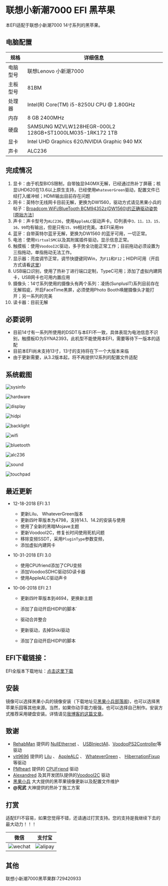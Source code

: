 # 联想小新潮7000 EFI 黑苹果





本EFI适配于联想小新潮7000 14寸系列的黑苹果。





## 电脑配置

| 规格     | 详细信息                                                |
| -------- | ------------------------------------------------------- |
| 电脑型号 | 联想Lenovo 小新潮7000                                   |
| 主板型号 | 81BM                                                    |
| 处理器   | Intel(R) Core(TM) i5-8250U CPU @ 1.80GHz                |
| 内存     | 8 GB  2400MHz                                           |
| 硬盘     | SAMSUNG MZVLW128HEGR-000L2 128GB+ST1000LM035-1RK172 1TB |
| 显卡     | Intel UHD Graphics 620/NVIDIA Graphic 940 MX            |
| 声卡     | ALC236                                                  |





## 完成情况

1. 显卡：由于机型BIOS限制，自带独显940MX无解，已经通过热补丁屏蔽；核显UHD620在13.6以上原生支持，已经使用`WhateverGreen`驱动，配置文件已经打入缓冲帧；HDMI输出目前存在问题
2. 网卡：英特尔无线网卡目前无解，更换为DW1560，驱动方式请见黑果小兵的帖子：[Broadcom WiFi/BlueTooth BCM94352z(DW1560)的正确驱动姿势[原始方法]](http://blog.daliansky.net/Broadcom-WiFi-BlueTooth-BCM94352z-DW1560-the%20correct-drive-posture.html)
3. 声卡：声卡型号为`ALC236`，使用`AppleALC`驱动声卡。ID列表中`3，11，13，15，16，99`均有输出，但是只有`15，99`相对完美。本EFI采用`99`
4. 蓝牙：自带英特尔蓝牙无解，更换为DW1560 的蓝牙可用，一切正常。
5. 电池：使用`VirtualSMC`以及其附属插件驱动，显示信息正常。
6. 触摸板：使用`VoodooI2C`驱动，多手势全功能正常工作；目前拖动必须设置为三指拖动，单指拖动无法工作。
7. 显示器：亮度调节正常，调节快捷键同Win，为`F11`和`F12`；HIDPI可用（开启方式请看[这里](https://github.com/xzhih/one-key-hidpi)）
8. USB端口识别，使用了热补丁进行端口定制，TypeC可用；添加了虚拟内建网卡，USB网卡也可用内置应用
9. 摄像头：14寸系列使用的摄像头有两个系列：凌扬(SunplusIT)系列目前存在无解瑕疵，开启FaceTime黑屏，必须使用Photo Booth唤醒摄像头才能打开；另一系列的完美
10. 读卡器：目前无解










## 必要说明



- 目前14寸有一系列所使用的DSDT与本EFI不一致，具体表现为电池信息不识别，触摸板ID为SYNA2393，此机型不能使用本EFI，需要等待下一版本的适配
- 目前本EFI尚未支持13寸，13寸的支持将在下一个大版本来临
- 由于更新需要，从3.2版本起，将不再提供12系列的配置文件适配










## 系统截图



![sysinfo](screenshot/sysinfo.png)



![hardware](screenshot/hardware.png)



![display](screenshot/display.png)



![hidpi](screenshot/hidpi.png)



![backlight](screenshot/backlight.png)



![wifi](screenshot/wifi.png)



![bluetooth](screenshot/bluetooth.png)





![alc236](screenshot/alc236.png)





![sound](screenshot/sound.png)





![touchpad](screenshot/touchpad.png)








## 最近更新

- 12-18-2018  EFI 3.1

  - 更新Lilu、 WhateverGreen版本
  - 更新四叶草版本为4798，支持14.1、14.2的安装与使用
  - 使用了全新的黑暗Mojave主题
  - 更新VoodooI2C，修复长时间使用死机问题
  - 移除变频SSDT，采用`PluginType`参数变频，
  - 添加虚拟内建网卡
- 10-31-2018  EFI 3.0

  - 使用CPUfriend添加了CPU变频
  - 添加VoodooSDHC驱动SD读卡器
  - 使用AppleALC驱动声卡
- 10-06-2018  EFI 2.1

  - 更新四叶草版本到4694，更换新主题
  - 添加了自动开启HIDPI的脚本`
  - 驱动合并整合
  - 更新驱动，去掉Shiki驱动

  - 添加了自动开启HIDPI的脚本



## EFI下载链接：



EFI全版本下载地址：[点击这里下载](https://pan.baidu.com/s/1QcrvxI5a68eUH37RmNd-Fg#list/path=%2F)



## 安装



镜像可以选择黑果小兵的镜像安装（下载地址见[黑果小兵部落阁](https://blog.daliansky.net))，也可以选择黑苹果乐园等其他来源。当然，如果你动手能力极强，也可以选择自己制作。安装方式推荐采用硬盘安装。详情请见[我博客的这篇文章](https://www.penghubingzhou.cn/2019/01/05/教你在Win下Clover硬盘安装黑苹果/)。





## 致谢



- [RehabMan](https://github.com/RehabMan) 提供的 [NullEthernet](https://github.com/RehabMan/OS-X-Null-Ethernet) 、 [USBInjectAll](https://github.com/RehabMan/OS-X-USB-Inject-All)、[VoodooPS2Controller](https://github.com/RehabMan/OS-X-Voodoo-PS2-Controller)等驱动
- [vit9696](https://github.com/vit9696) 提供的 [Lilu](https://github.com/acidanthera/Lilu) 、 [AppleALC](https://github.com/acidanthera/AppleALC) 、 [WhateverGreen](https://github.com/acidanthera/WhateverGreen) 、 [HibernationFixup](https://github.com/acidanthera/HibernationFixup)等驱动
- [PMheart](https://github.com/PMheart) 提供的 [CPUFriend](https://github.com/PMheart/CPUFriend) 驱动
- [Alexandred](https://github.com/alexandred) 及其开发团队提供的[VoodooI2C](https://github.com/alexandred/VoodooI2C) 驱动
- [黑果小兵](https://github.com/da'lian's'k'y) 大大提供的黑苹果镜像更新以及配置文件维护
- **@宪武** 大神提供的热补丁施工方案





## 打赏



适配EFI不容易，如果您觉得不错，还请通过打赏支持。您的支持是我继续下去的最大动力！！！





| 微信                         | 支付宝                       |
| ---------------------------- | ---------------------------- |
| ![wechat](donate/wechat.jpg) | ![alipay](donate/alipay.jpg) |



## 其他



联想小新潮7000黑苹果群:729420933